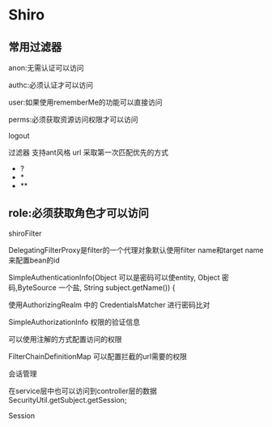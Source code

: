 # Shiro
常用过滤器
---
anon:无需认证可以访问

authc:必须认证才可以访问

user:如果使用rememberMe的功能可以直接访问

perms:必须获取资源访问权限才可以访问
 
logout

过滤器 支持ant风格 url 采取第一次匹配优先的方式
- ?
- \*
- **  



role:必须获取角色才可以访问
---
shiroFilter

DelegatingFilterProxy是filter的一个代理对象默认使用filter name和target name来配置bean的id

SimpleAuthenticationInfo(Object 可以是密码可以使entity, Object 密码,ByteSource 一个盐,  String subject.getName()) {

使用AuthorizingRealm 中的 CredentialsMatcher 进行密码比对

SimpleAuthorizationInfo 权限的验证信息

可以使用注解的方式配置访问的权限

FilterChainDefinitionMap 可以配置拦截的url需要的权限

会话管理

在service层中也可以访问到controller层的数据SecurityUtil.getSubject.getSession;

Session